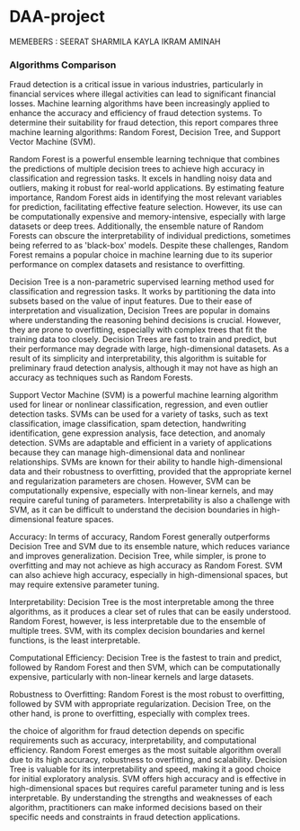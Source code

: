 # DAA-project
MEMEBERS :
SEERAT
SHARMILA
KAYLA
IKRAM
AMINAH


### Algorithms Comparison

Fraud detection is a critical issue in various industries, particularly in financial services where illegal activities can lead to significant financial losses. Machine learning algorithms have been increasingly applied to enhance the accuracy and efficiency of fraud detection systems. To determine their suitability for fraud detection, this report compares three machine learning algorithms: Random Forest, Decision Tree, and Support Vector Machine (SVM).

Random Forest is a powerful ensemble learning technique that combines the predictions of multiple decision trees to achieve high accuracy in classification and regression tasks. It excels in handling noisy data and outliers, making it robust for real-world applications. By estimating feature importance, Random Forest aids in identifying the most relevant variables for prediction, facilitating effective feature selection. However, its use can be computationally expensive and memory-intensive, especially with large datasets or deep trees. Additionally, the ensemble nature of Random Forests can obscure the interpretability of individual predictions, sometimes being referred to as 'black-box' models. Despite these challenges, Random Forest remains a popular choice in machine learning due to its superior performance on complex datasets and resistance to overfitting.

Decision Tree is a non-parametric supervised learning method used for classification and regression tasks. It works by partitioning the data into subsets based on the value of input features. Due to their ease of interpretation and visualization, Decision Trees are popular in domains where understanding the reasoning behind decisions is crucial. However, they are prone to overfitting, especially with complex trees that fit the training data too closely. Decision Trees are fast to train and predict, but their performance may degrade with large, high-dimensional datasets. As a result of its simplicity and interpretability, this algorithm is suitable for preliminary fraud detection analysis, although it may not have as high an accuracy as techniques such as Random Forests.

Support Vector Machine (SVM) is a powerful machine learning algorithm used for linear or nonlinear classification, regression, and even outlier detection tasks. SVMs can be used for a variety of tasks, such as text classification, image classification, spam detection, handwriting identification, gene expression analysis, face detection, and anomaly detection. SVMs are adaptable and efficient in a variety of applications because they can manage high-dimensional data and nonlinear relationships. SVMs are known for their ability to handle high-dimensional data and their robustness to overfitting, provided that the appropriate kernel and regularization parameters are chosen. However, SVM can be computationally expensive, especially with non-linear kernels, and may require careful tuning of parameters. Interpretability is also a challenge with SVM, as it can be difficult to understand the decision boundaries in high-dimensional feature spaces.

Accuracy: In terms of accuracy, Random Forest generally outperforms Decision Tree and SVM due to its ensemble nature, which reduces variance and improves generalization. Decision Tree, while simpler, is prone to overfitting and may not achieve as high accuracy as Random Forest. SVM can also achieve high accuracy, especially in high-dimensional spaces, but may require extensive parameter tuning.

Interpretability: Decision Tree is the most interpretable among the three algorithms, as it produces a clear set of rules that can be easily understood. Random Forest, however, is less interpretable due to the ensemble of multiple trees. SVM, with its complex decision boundaries and kernel functions, is the least interpretable.

Computational Efficiency: Decision Tree is the fastest to train and predict, followed by Random Forest and then SVM, which can be computationally expensive, particularly with non-linear kernels and large datasets.

Robustness to Overfitting: Random Forest is the most robust to overfitting, followed by SVM with appropriate regularization. Decision Tree, on the other hand, is prone to overfitting, especially with complex trees.

the choice of algorithm for fraud detection depends on specific requirements such as accuracy, interpretability, and computational efficiency. Random Forest emerges as the most suitable algorithm overall due to its high accuracy, robustness to overfitting, and scalability. Decision Tree is valuable for its interpretability and speed, making it a good choice for initial exploratory analysis. SVM offers high accuracy and is effective in high-dimensional spaces but requires careful parameter tuning and is less interpretable. By understanding the strengths and weaknesses of each algorithm, practitioners can make informed decisions based on their specific needs and constraints in fraud detection applications.
